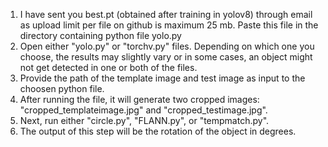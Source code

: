 1. I have sent you best.pt (obtained after training in yolov8) through email as upload limit per file on github is maximum 25 mb. Paste this file in the directory containing python file yolo.py
2. Open either "yolo.py" or "torchv.py" files. Depending on which one you choose, the results may slightly vary or in some cases, an object might not get detected in one or both of the files.
3. Provide the path of the template image and test image as input to the choosen python file.
4. After running the file, it will generate two cropped images: "cropped_templateimage.jpg" and "cropped_testimage.jpg".
5. Next, run either "circle.py", "FLANN.py", or "tempmatch.py".
6. The output of this step will be the rotation of the object in degrees.
